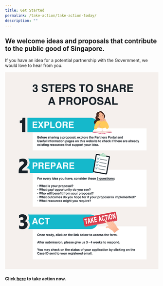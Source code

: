 ```yaml
---
title: Get Started
permalink: /take-action/take-action-today/
description: ""
---
```

## We welcome ideas and proposals that contribute to the public good of Singapore.

If you have an idea for a potential partnership with the Government, we would love to hear from you.

![3 Steps to Share a Proposal](/images/sgpo_3%20steps%20to%20share%20a%20proposal.jpg)

#### Click [here](https://go.gov.sg/sgpostageform) to take action now.